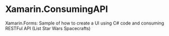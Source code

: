 # Xamarin.ConsumingAPI
Xamarin.Forms: Sample of how to create a UI using C# code and consuming RESTFul API (List Star Wars Spacecrafts)
